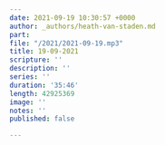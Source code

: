 ```yaml
---
date: 2021-09-19 10:30:57 +0000
author: _authors/heath-van-staden.md
part: 
file: "/2021/2021-09-19.mp3"
title: 19-09-2021
scripture: ''
description: ''
series: ''
duration: '35:46'
length: 42925369
image: ''
notes: ''
published: false

---
```

